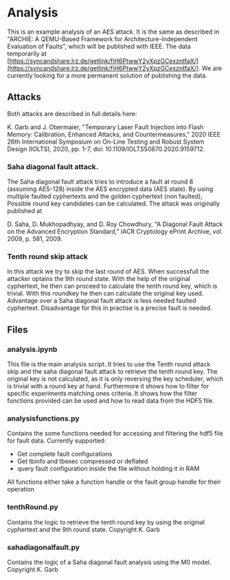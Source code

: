 # Analysis

This is an example analysis of an AES attack. It is the same as described in "ARCHIE: A QEMU-Based Framework for Architecture-Independent Evaluation of Faults", which will be published with IEEE. The data temporarily at [https://syncandshare.lrz.de/getlink/fiH6PtwwY2yXpzGCexzntfaX/](https://syncandshare.lrz.de/getlink/fiH6PtwwY2yXpzGCexzntfaX/). We are currently looking for a more permanent solution of publishing the data.

## Attacks

Both attacks are described in full details here:

K. Garb and J. Obermaier, "Temporary Laser Fault Injection into Flash Memory: Calibration, Enhanced Attacks, and Countermeasures," 2020 IEEE 26th International Symposium on On-Line Testing and Robust System Design (IOLTS), 2020, pp. 1-7, doi: 10.1109/IOLTS50870.2020.9159712.

### Saha diagonal fault attack.

The Saha diagonal fault attack tries to introduce a fault at round 8 (assuming AES-128) inside the AES encrypted data (AES state). By using multiple faulted cyphertexts and the golden cyphertext (non faulted), Possible round key candidates can be calculated. The attack was originally published at

D. Saha, D. Mukhopadhyay, and D. Roy Chowdhury, “A Diagonal Fault
Attack on the Advanced Encryption Standard,” IACR Cryptology ePrint
Archive, vol. 2009, p. 581, 2009.

### Tenth round skip attack

In this attack we try to skip the last round of AES. When successfull the attacker optains the 9th round state. With the help of the original cyphertext, he then can proceed to calculate the tenth round key, which is trivial. With this roundkey he then can calculate the original key used. Advantage over a Saha diagonal fault attack is less needed faulted cyphertext. Disadvantage for this in practise is a precise fault is needed.

## Files

### analysis.ipynb

This file is the main analysis script. It tries to use the Tenth round attack skip and the saha diagonal fault attack to retrieve the tenth round key. The original key is not calculated, as it is only reversing the key scheduler, which is trivial with a round key at hand.
Furthermore it shows how to filter for specific experiments matching ones criteria. It shows how the filter functions provided can be used and how to read data from the HDF5 file.

### analysisfunctions.py

Contains the some functions needed for accessing and filtering the hdf5 file for fault data. Currently supported:
* Get complete fault configurations
* Get tbinfo and tbexec compressed or deflated
* query fault configuration inside the file without holding it in RAM

All functions either take a function handle or the fault group handle for their operation

### tenthRound.py

Contains the logic to retrieve the tenth round key by using the original cyphertext and the 9th round state. Copyright K. Garb

### sahadiagonalfault.py

Contains the logic of a Saha diagonal fault analysis using the M0 model. Copyright K. Garb
